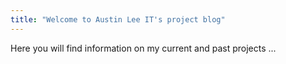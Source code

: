 ```yaml
---
title: "Welcome to Austin Lee IT's project blog"
---
```


Here you will find information on my current and past projects ...
